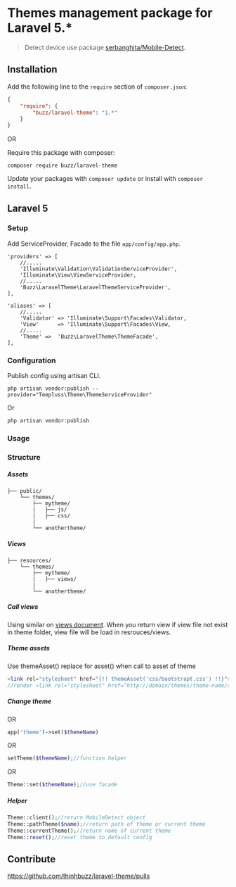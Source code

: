 # Themes management package for Laravel 5.* 


> Detect device use package  [serbanghita/Mobile-Detect](https://github.com/serbanghita/Mobile-Detect).

## Installation

Add the following line to the `require` section of `composer.json`:

```json
{
    "require": {
        "buzz/laravel-theme": "1.*"
    }
}
```

OR

Require this package with composer:
```
composer require buzz/laravel-theme
```

Update your packages with ```composer update``` or install with ```composer install```.

## Laravel 5

### Setup

Add ServiceProvider, Facade to the file `app/config/app.php`.

```
'providers' => [
    //.....
    'Illuminate\Validation\ValidationServiceProvider',
    'Illuminate\View\ViewServiceProvider,
    //.....
    'Buzz\LaravelTheme\LaravelThemeServiceProvider',
],
```

```
'aliases' => [
    //.....
    'Validator' => 'Illuminate\Support\Facades\Validator,
    'View'      => 'Illuminate\Support\Facades\View,
    //.....
    'Theme' =>  'Buzz\LaravelTheme\ThemeFacade',
],
```

### Configuration

Publish config using artisan CLI.

~~~
php artisan vendor:publish --provider="Teepluss\Theme\ThemeServiceProvider"
~~~

Or

~~~
php artisan vendor:publish
~~~

### Usage
### Structure
##### Assets
```
├── public/
    └── themes/
        ├── mytheme/
        |   ├── js/
        |   ├── css/
        |
        └── anothertheme/

```
##### Views
```
├── resources/
    └── themes/
        ├── mytheme/
        |   ├── views/
        |
        └── anothertheme/

```
##### Call views

Using similar on [views document](http://laravel.com/docs/5.1/views). When you return view if view file not exist in theme folder, view file will be load in resrouces/views.

##### Theme assets

Use themeAsset() replace for asset() when call to asset of theme

```php
<link rel="stylesheet" href="{!! themeAsset('css/bootstrapt.css') !!}">
//render <link rel="stylesheet" href="http://domain/themes/theme-name/css/bootstrapt.css">
```

##### Change theme

OR

```php
app('theme')->set($themeName)
```

OR

```php
setTheme($themeName);//function helper
```

OR

```php
Theme::set($themeName);//use facade
```

##### Helper

```php
Theme::client();//return MobileDetect object
Theme::pathTheme($name);//return path of theme or current theme
Theme::currentTheme();//return name of current theme
Theme::reset();//reset theme to default config
```

## Contribute

https://github.com/thinhbuzz/laravel-theme/pulls